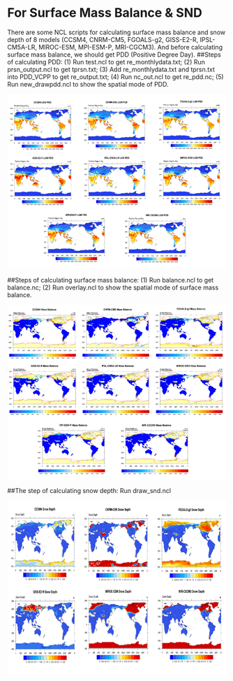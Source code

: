 For Surface Mass Balance & SND
==============================
There are some NCL scripts for calculating surface mass balance and snow depth of 8 models (CCSM4, CNRM-CM5, FGOALS-g2, GISS-E2-R, IPSL-CM5A-LR, MIROC-ESM, MPI-ESM-P, MRI-CGCM3). And before calculating surface mass balance, we should get PDD (Positive Degree Day).
##Steps of calculating PDD:
(1) Run test.ncl to get re_monthlydata.txt;
(2) Run prsn_output.ncl to get tprsn.txt;
(3) Add re_monthlydata.txt and tprsn.txt into PDD_VCPP to get re_output.txt;
(4) Run nc_out.ncl to get re_pdd.nc;
(5) Run new_drawpdd.ncl to show the spatial mode of PDD.

<img src='mdimage/PDD.png' height='400px'/>

##Steps of calculating surface mass balance:
(1) Run balance.ncl to get balance.nc;
(2) Run overlay.ncl to show the spatial mode of surface mass balance.

<img src='mdimage/Mass balance.png' height='400px'/>

##The step of calculating snow depth:
Run draw_snd.ncl

<img src='mdimage/SND.png' height='400px'/>
